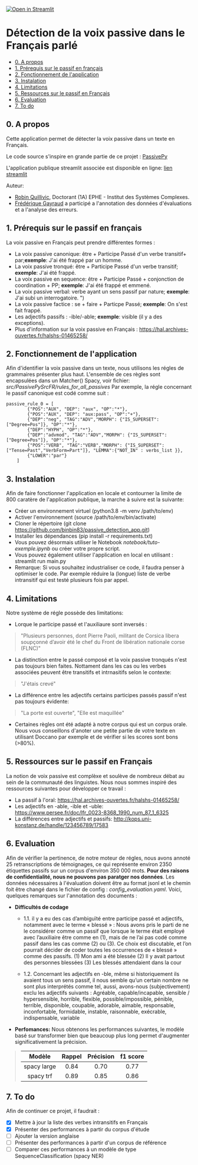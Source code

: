 [![Open in Streamlit](https://static.streamlit.io/badges/streamlit_badge_black_white.svg)](https://passive-fr.streamlit.app/)

# Détection de la voix passive dans le Français parlé





- [0. A propos](#0-a-propos)
- [1. Prérequis sur le passif en français](#prérequis-sur-le-passif-en-français)
- [2. Fonctionnement de l'application](#2-fonctionnement-de-lapplication)
- [3. Instalation](#3-instalation)
- [4. Limitations](#4-limitations)
- [5. Ressources sur le passif en Français](#5-ressources-sur-le-passif-en-français)
- [6. Evaluation](#6-evaluation)
- [7. To do](#5-to-do)

## 0. A propos
Cette application permet de détecter la voix passive dans un texte en Français. 

Le code source s'inspire en grande partie de ce projet : <a href = "https://github.com/mitramir55/PassivePy"> PassivePy</a>

L'application publique streamlit associée est disponible en ligne:   <a href = "https://passive-fr.streamlit.app/"> lien streamlit</a> 


Auteur:
- <a href="https://www.linkedin.com/in/robin-quillivic/">Robin Quillivic</a>, Doctorant  (1A)  EPHE - Institut des Systèmes Complexes.
- <a href="http://www.ddl.cnrs.fr/Annuaires/Index.asp?Langue=en&Page=Frederique%20GAYRAUD ">Frédérique Gayraud</a> a participé a l'annotation des données d'évaluations et a l'analyse des erreurs.

## 1. Prérequis sur le passif en français
La voix passive en Français peut prendre différentes formes :
- La voix passive canonique: être + Participe Passé d'un verbe transitif+ par;**exemple**: J'ai été frappé par un homme.
- La voix passive tronqué: être + Participe Passé d'un verbe transitif; **exemple**: J'ai été frappé.
- La voix passive en sequence: être + Participe Passé + conjonction de coordination + PP; **exemple**: J'ai été frappé et emmené.
- La voix passive verbal: verbe ayant un sens passif par nature; **exemple**: J'ai subi un interrogatoire. ")
- La voix passive factice : se + faire + Particpe Passé; **exemple**: On s'est fait frappé. 
- Les adjectifs passifs : -ible/-able; **exemple**: visible (il y a des exceptions).
- Plus d'information sur la voix passive en Français : https://hal.archives-ouvertes.fr/halshs-01465258/ 

## 2. Fonctionnement de l'application

Afin d'identifier la voix passive dans un texte, nous utilisons les régles de grammaires présenter plus haut. L'ensemble de ces règles sont encapsulées dans un Matcher() Spacy, voir fichier: *src/PassivePySrcFR/rules_for_all_passives*
Par exemple, la régle concernant le passif canonique est codé comme suit :
```
passive_rule_0 = [
        {"POS":"AUX", "DEP": "aux", "OP":"*"},
        {"POS":"AUX", "DEP": "aux:pass", "OP":"+"},
        {"DEP":"neg", "TAG":"ADV","MORPH": {"IS_SUPERSET": ["Degree=Pos"]}, "OP":"*"},
        {"DEP":"HYPH", "OP":"*"},
        {"DEP":"advmod", "TAG":"ADV","MORPH": {"IS_SUPERSET": ["Degree=Pos"]}, "OP":"*"},
        {"POS":"VERB", "TAG":"VERB","MORPH": {"IS_SUPERSET": ["Tense=Past","VerbForm=Part"]}, "LEMMA":{"NOT_IN" : verbs_list }},
        {"LOWER":"par"}
    ]
```

## 3. Instalation

Afin de faire fonctionner l'application en locale et contourner la limite de 800 caratère de l'application publique, la marche à suivre est la suivante:
- Créer un environnement virtuel (python3.8 -m venv /path/to/env)
- Activer l'environnement (source /path/to/env/bin/activate)
- Cloner le répertoire (git clone https://github.com/binbin83/passive_detection_app.git)
- Installer les dépendances (pip install -r requirements.txt)
- Vous pouvez désormais utiliser le Notebook *notebook/tuto-exemple.ipynb* ou créer votre propre script.
- Vous pouvez également utiliser l'application en local en utilisant :  streamlit run main.py
- Remarque: Si vous souhaitez industrialiser ce code, il faudra penser à optimiser le code. Par exemple réduire la (longue) liste de verbe intransitif qui est testé plusieurs fois par appel.


## 4. Limitations
Notre système de régle possède des limitations: 
- Lorque le participe passé et l'auxiliaure sont inversés : 
> "Plusieurs personnes, dont Pierre Paoli, militant de Corsica libera soupçonné d’avoir été le chef du Front de libération nationale corse (FLNC)"
- La distinction entre le passé composé et la voix passive tronqués n'est pas toujours bien faites. Nottament dans les cas ou les verbes associées peuvent être transitifs et intrnasitifs selon le contexte:
> "J'étais crevé"
- La différence entre les adjectifs  certains participes passés passif n'est pas toujours évidente:
> "La porte est ouverte", "Elle est maquillée"
- Certaines règles ont été adapté à notre corpus qui est un corpus orale. Nous vous conseillons d'anoter une petite partie de votre texte en utilisant Doccano par exemple et de vérifier si les scores sont bons (>80%).

## 5. Ressources sur le passif en Français

La notion de voix passive est complèxe et soulève de nombreux débat au sein de la communauté des linguistes. Nous nous sommes inspiré des ressources suivantes pour développer ce travail :

- La passif à l'oral:  https://hal.archives-ouvertes.fr/halshs-01465258/ 
- Les adjectifs en -able, -ible et -uble: https://www.persee.fr/doc/lfr_0023-8368_1990_num_87_1_6325
- La différences entre adjectifs et passifs: http://kops.uni-konstanz.de/handle/123456789/17583


## 6. Evaluation
Afin de vérifier la pertinence, de notre moteur de régles, nous avons annoté 25 retranscriptions de témoignages, ce qui représente environ 2350 étiquettes passifs sur un corpus d'environ 350 000 mots. **Pour des raisons de confidentialité, nous ne pouvons pas paratger nos données**. Les données nécessaires à l'évaluation doivent être au format jsonl et le chemin foit être changé dans le fichier de config : *config_evaluation.yaml*.  Voici, quelques remarques sur l'annotation des documents : 

- **Difficultés de codage**
    - 1.1. il y a eu des cas d’ambiguïté entre participe passé et adjectifs, notamment avec le terme « blessé » : Nous avons pris le parti de ne le considérer comme un passif que lorsque le terme était employé avec l’auxiliaire être comme en (1), mais de ne l’ai pas codé comme passif dans les cas comme (2) ou (3). Ce choix est discutable, et l’on pourrait décider de coder toutes les occurrences de « blessé » comme des passifs.
            (1) Mon ami a été blessée
            (2) Il y avait partout des personnes blessées
            (3) Les blessés attendaient dans la cour
    
    - 1.2. Concernant les adjectifs en -ble, même si historiquement ils avaient tous un sens passif, il nous semble qu’un certain nombre ne sont plus interprétés comme tel, aussi, avons-nous (subjectivement) exclu les adjectifs suivants :
        Agréable, capable/incapable, sensible / hypersensible, horrible, flexible, possible/impossible, pénible, terrible, disponible, coupable, adorable, aimable, responsable, inconfortable, formidable, instable, raisonnable, exécrable, indispensable, variable

- **Perfomances:** Nous obtenons les performances suivantes, le modèle basé sur transformer bien que beaucoup plus long permet d'augmenter significativement  la précision.

>| Modèle | Rappel | Précision | f1 score |
>|:------:|:------:|:---------:|:--------:|
>| spacy large |  0.84 | 0.70  | 0.77 |
>| spacy trf   |  0.89 | 0.85  | 0.86 |



## 7. To do
Afin de continuer ce projet, il faudrait : 
- [x] Mettre à jour la liste des verbes intransitifs en Français
- [x] Présenter des performances à partir du corpus d'étude
- [ ] Ajouter la version anglaise
- [ ] Présenter des performances à partir d'un corpus de référence
- [ ] Comparer ces performances à un modèle de type SequenceClassification (spacy NER)

